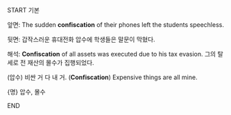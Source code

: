 START
기본

앞면:
The sudden **confiscation** of their phones left the students speechless.

뒷면:
갑작스러운 휴대전화 압수에 학생들은 말문이 막혔다.

해석:
**Confiscation** of all assets was executed due to his tax evasion. 
그의 탈세로 전 재산의 몰수가 집행되었다.

(압수) 비싼 거 다 내 거.
(**Confiscation**) Expensive things are all mine.

{명} 압수, 몰수  
<!--ID: 1747213694154-->
END